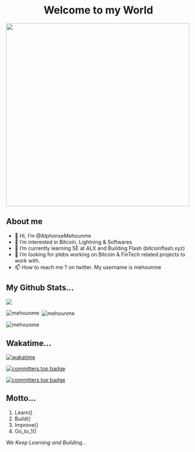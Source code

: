 <h1 align="center">Welcome to my World</h1>

<img align="center" src="https://github.com/user-attachments/assets/7c4a50be-eecd-42e3-9f6b-26540505055e" width="500" height="500">

<h2>About me</h2>

- 👋 Hi, I’m @AlphonseMehounme
- 👀 I’m interested in Bitcoin, Lightning & Softwares
- 🌱 I’m currently learning SE at ALX and Building Flash (bitcoinflash.xyz)
- 💞️ I’m looking for plebs working on Bitcoin & FinTech related projects to work with.
- 📫 How to reach me ? on twitter. My username is mehounme

<h2>My Github Stats...</h2>

[![](https://visitcount.itsvg.in/api?id=mehounme&label=Profile%20Views&color=7&icon=4&pretty=true)](https://visitcount.itsvg.in)
  
<p><img align="left" src="https://github-readme-stats.vercel.app/api/top-langs?username=AlphonseMehounme&show_icons=true&locale=en&layout=compact" alt="mehounme" /></p>

<p>&nbsp;<img align="center" src="https://github-readme-stats.vercel.app/api?username=AlphonseMehounme&show_icons=true&locale=en" alt="mehounme" /></p>

<p><img align="center" src="https://github-readme-streak-stats.herokuapp.com/?user=AlphonseMehounme&" alt="mehounme" /></p>

<h2>Wakatime...</h2>

[![wakatime](https://wakatime.com/badge/user/5c31be2b-5dfa-457c-a25e-501442d204fe.svg)](https://wakatime.com/@5c31be2b-5dfa-457c-a25e-501442d204fe)

[![committers.top badge](https://user-badge.committers.top/benin/AlphonseMehounme.svg)](https://user-badge.committers.top/benin/AlphonseMehounme)

[![committers.top badge](https://user-badge.committers.top/benin/yam1er.svg)](https://user-badge.committers.top/benin/yam1er)


<h2>Motto...</h2>

1. Learn()
2. Build()
3. Improve()
4. Go_to_1()
   
*We Keep Learning and Building...*
<!---
AlphonseMehounme/AlphonseMehounme is a ✨ special ✨ repository because its `README.md` (this file) appears on your GitHub profile.
You can click the Preview link to take a look at your changes.
--->
